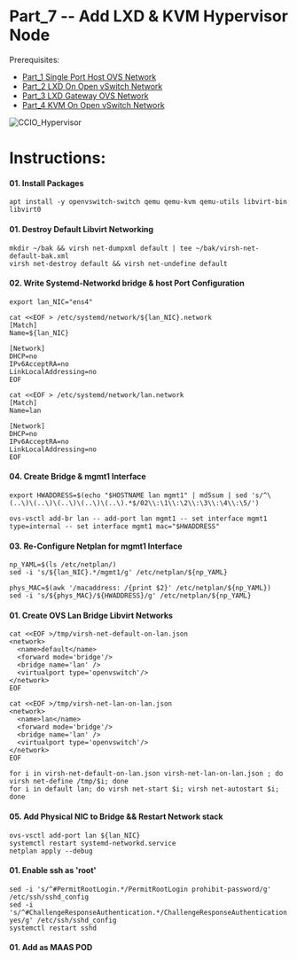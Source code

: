 # Part_7 -- Add LXD & KVM Hypervisor Node

Prerequisites:
- [Part_1 Single Port Host OVS Network]
- [Part_2 LXD On Open vSwitch Network]
- [Part_3 LXD Gateway OVS Network]
- [Part_4 KVM On Open vSwitch Network]

![CCIO_Hypervisor](https://blablabla.bla)

# Instructions:
#### 01. Install Packages
````
apt install -y openvswitch-switch qemu qemu-kvm qemu-utils libvirt-bin libvirt0
````

#### 01. Destroy Default Libvirt Networking
````
mkdir ~/bak && virsh net-dumpxml default | tee ~/bak/virsh-net-default-bak.xml
virsh net-destroy default && virsh net-undefine default
````

#### 02. Write Systemd-Networkd bridge & host Port Configuration
````
export lan_NIC="ens4"
````
````
cat <<EOF > /etc/systemd/network/${lan_NIC}.network                                                    
[Match]
Name=${lan_NIC}

[Network]
DHCP=no
IPv6AcceptRA=no
LinkLocalAddressing=no
EOF
````
````
cat <<EOF > /etc/systemd/network/lan.network                                                    
[Match]
Name=lan

[Network]
DHCP=no
IPv6AcceptRA=no
LinkLocalAddressing=no
EOF
````

#### 04. Create Bridge & mgmt1 Interface
````
export HWADDRESS=$(echo "$HOSTNAME lan mgmt1" | md5sum | sed 's/^\(..\)\(..\)\(..\)\(..\)\(..\).*$/02\\:\1\\:\2\\:\3\\:\4\\:\5/')
````
````
ovs-vsctl add-br lan -- add-port lan mgmt1 -- set interface mgmt1 type=internal -- set interface mgmt1 mac="$HWADDRESS"
````

#### 03. Re-Configure Netplan for mgmt1 Interface
````
np_YAML=$(ls /etc/netplan/)
sed -i 's/${lan_NIC}.*/mgmt1/g' /etc/netplan/${np_YAML}
````
````
phys_MAC=$(awk '/macaddress: /{print $2}' /etc/netplan/${np_YAML})
sed -i 's/${phys_MAC}/${HWADDRESS}/g' /etc/netplan/${np_YAML}
````

#### 01. Create OVS Lan Bridge Libvirt Networks
````
cat <<EOF >/tmp/virsh-net-default-on-lan.json
<network>
  <name>default</name>
  <forward mode='bridge'/>
  <bridge name='lan' />
  <virtualport type='openvswitch'/>
</network>
EOF
````
````
cat <<EOF >/tmp/virsh-net-lan-on-lan.json
<network>
  <name>lan</name>
  <forward mode='bridge'/>
  <bridge name='lan' />
  <virtualport type='openvswitch'/>
</network>
EOF
````
````
for i in virsh-net-default-on-lan.json virsh-net-lan-on-lan.json ; do virsh net-define /tmp/$i; done
for i in default lan; do virsh net-start $i; virsh net-autostart $i; done
````

#### 05. Add Physical NIC to Bridge && Restart Network stack
````
ovs-vsctl add-port lan ${lan_NIC}
systemctl restart systemd-networkd.service
netplan apply --debug
````

#### 01. Enable ssh as 'root'
````
sed -i 's/^#PermitRootLogin.*/PermitRootLogin prohibit-password/g' /etc/ssh/sshd_config
sed -i 's/^#ChallengeResponseAuthentication.*/ChallengeResponseAuthentication yes/g' /etc/ssh/sshd_config
systemctl restart sshd
````

#### 01. Add as MAAS POD

<!-- Markdown link & img dfn's -->
[Part_1 Single Port Host OVS Network]: https://github.com/KathrynMorgan/mini-stack/tree/master/1_Single_Port_Host-Open_vSwitch_Network_Configuration
[Part_2 LXD On Open vSwitch Network]: https://github.com/KathrynMorgan/mini-stack/tree/master/2_LXD-On-OVS
[Part_3 LXD Gateway OVS Network]: https://github.com/KathrynMorgan/mini-stack/tree/master/3_LXD_Network_Gateway
[Part_4 KVM On Open vSwitch Network]: https://github.com/KathrynMorgan/mini-stack/tree/master/4_KVM_On_Open_vSwitch
